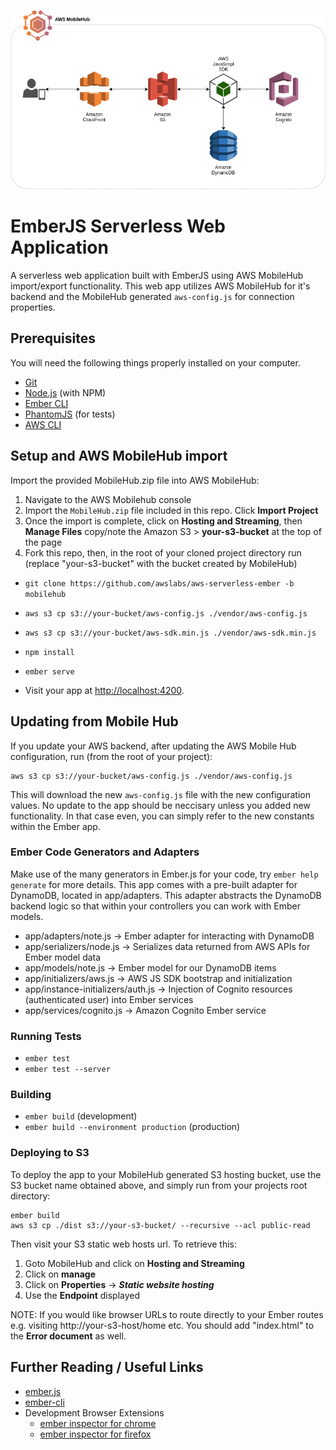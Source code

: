 
![AWS Architecture Diagram](architecture.png "AWS Architecture")

# EmberJS Serverless Web Application

A serverless web application built with EmberJS using AWS MobileHub import/export functionality. 
This web app utilizes AWS MobileHub for it's backend and the MobileHub generated `aws-config.js`
for connection properties.

## Prerequisites

You will need the following things properly installed on your computer.

* [Git](https://git-scm.com/)
* [Node.js](https://nodejs.org/) (with NPM)
* [Ember CLI](https://ember-cli.com/)
* [PhantomJS](http://phantomjs.org/) (for tests)
* [AWS CLI](https://aws.amazon.com/cli)

## Setup and AWS MobileHub import
Import the provided MobileHub.zip file into AWS MobileHub:

1. Navigate to the AWS Mobilehub console 
2. Import the `MobileHub.zip` file included in this repo. Click **Import Project**
3. Once the import is complete, click on **Hosting and Streaming**, then **Manage Files** copy/note the Amazon S3 > **your-s3-bucket** at the top of the page
4. Fork this repo, then, in the root of your cloned project directory run (replace "your-s3-bucket" with the bucket created by MobileHub)

* `git clone https://github.com/awslabs/aws-serverless-ember -b mobilehub`
* `aws s3 cp s3://your-bucket/aws-config.js ./vendor/aws-config.js`
* `aws s3 cp s3://your-bucket/aws-sdk.min.js ./vendor/aws-sdk.min.js`
* `npm install`
* `ember serve`

* Visit your app at [http://localhost:4200](http://localhost:4200).

## Updating from Mobile Hub

If you update your AWS backend, after updating the AWS Mobile Hub configuration, run (from the root of your project):

    aws s3 cp s3://your-bucket/aws-config.js ./vendor/aws-config.js

This will download the new `aws-config.js` file with the new configuration values. No update 
to the app should be neccisary unless you added new functionality. In that case even,
you can simply refer to the new constants within the Ember app.

### Ember Code Generators and Adapters

Make use of the many generators in Ember.js for your code, try `ember help generate` for more details. This app comes
with a pre-built adapter for DynamoDB, located in app/adapters. This adapter abstracts the DynamoDB backend logic so
that within your controllers you can work with Ember models.

 - app/adapters/note.js 				-> Ember adapter for interacting with DynamoDB
 - app/serializers/node.js 				-> Serializes data returned from AWS APIs for Ember model data
 - app/models/note.js 					-> Ember model for our DynamoDB items
 - app/initializers/aws.js 				-> AWS JS SDK bootstrap and initialization
 - app/instance-initializers/auth.js 	-> Injection of Cognito resources (authenticated user) into Ember services
 - app/services/cognito.js 				-> Amazon Cognito Ember service

### Running Tests

* `ember test`
* `ember test --server`

### Building

* `ember build` (development)
* `ember build --environment production` (production)

### Deploying to S3

To deploy the app to your MobileHub generated S3 hosting bucket, use the S3 bucket name obtained above, and simply run from your
projects root directory: 

    ember build
    aws s3 cp ./dist s3://your-s3-bucket/ --recursive --acl public-read

Then visit your S3 static web hosts url. To retrieve this:

1. Goto MobileHub and click on **Hosting and Streaming**
2. Click on **manage** 
3. Click on **Properties** -> ***Static website hosting***
4. Use the **Endpoint** displayed

NOTE: If you would like browser URLs to route directly to your Ember routes e.g. visiting http://your-s3-host/home etc. You should add
"index.html" to the **Error document** as well.

## Further Reading / Useful Links

* [ember.js](http://emberjs.com/)
* [ember-cli](https://ember-cli.com/)
* Development Browser Extensions
  * [ember inspector for chrome](https://chrome.google.com/webstore/detail/ember-inspector/bmdblncegkenkacieihfhpjfppoconhi)
  * [ember inspector for firefox](https://addons.mozilla.org/en-US/firefox/addon/ember-inspector/)
